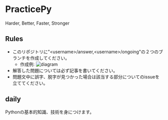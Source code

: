 # PracticePy
Harder, Better, Faster, Stronger
## Rules
- このリポジトリに"<username\>/answer,<username\>/ongoing"の２つのブランチを作成してください。
  - 作成例:
  ![diagram](https://github.com/tutorialmaker/PracticePy/blob/master/diagram.jpg)
- 解答した問題については必ず記事を書いてください。
- 問題文中に誤字、脱字が見つかった場合は該当する部分についてのissueを立ててください。
## daily
Pythonの基本的知識、技術を身につけます。
